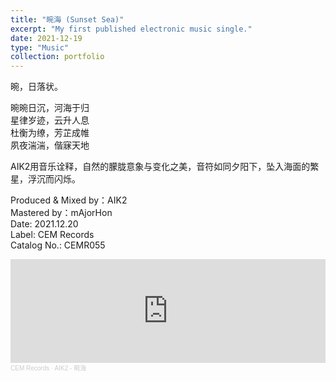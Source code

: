 ```yaml
---
title: "晼海 (Sunset Sea)"
excerpt: "My first published electronic music single."
date: 2021-12-19
type: "Music"
collection: portfolio
---
```


晼，日落状。

晼晼日沉，河海于归<br/>
星律岁迹，云升人息<br/>
杜衡为缭，芳芷成帷<br/>
夙夜湍湍，偕寐天地

AIK2用音乐诠释，自然的朦胧意象与变化之美，音符如同夕阳下，坠入海面的繁星，浮沉而闪烁。

Produced & Mixed by：AIK2<br/>
Mastered by：mAjorHon<br/>
Date: 2021.12.20<br/>
Label: CEM Records<br/>
Catalog No.: CEMR055

<iframe width="100%" height="166" scrolling="no" frameborder="no" allow="autoplay" src="https://w.soundcloud.com/player/?url=https%3A//api.soundcloud.com/tracks/1182600007&color=%23ff5500&auto_play=false&hide_related=false&show_comments=true&show_user=true&show_reposts=false&show_teaser=true"></iframe><div style="font-size: 10px; color: #cccccc;line-break: anywhere;word-break: normal;overflow: hidden;white-space: nowrap;text-overflow: ellipsis; font-family: Interstate,Lucida Grande,Lucida Sans Unicode,Lucida Sans,Garuda,Verdana,Tahoma,sans-serif;font-weight: 100;"><a href="https://soundcloud.com/cemrecords" title="CEM Records" target="_blank" style="color: #cccccc; text-decoration: none;">CEM Records</a> · <a href="https://soundcloud.com/cemrecords/aik2" title="AIK2 - 晼海" target="_blank" style="color: #cccccc; text-decoration: none;">AIK2 - 晼海</a></div>
